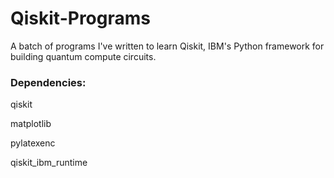 # Qiskit-Programs
A batch of programs I've written to learn Qiskit, IBM's Python framework for building quantum compute circuits.

### Dependencies:

qiskit

matplotlib

pylatexenc

qiskit_ibm_runtime